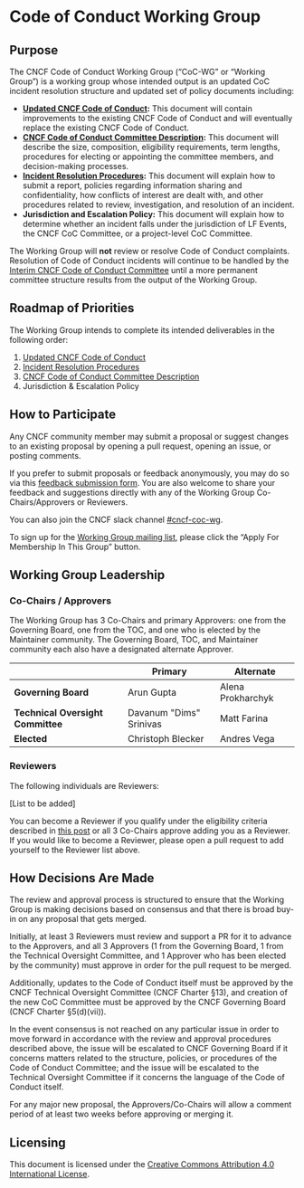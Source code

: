 # Code of Conduct Working Group

## Purpose 

The CNCF Code of Conduct Working Group (“CoC-WG” or “Working Group”) is a working group whose intended output is an updated CoC incident resolution structure and updated set of policy documents including:
-  **[Updated CNCF Code of Conduct](https://github.com/cncf/wg-coc/blob/main/proposed-new-cncf-code-of-conduct.md):** This document will contain improvements to the existing CNCF Code of Conduct and will eventually replace the existing CNCF Code of Conduct.
-  **[CNCF Code of Conduct Committee Description](https://github.com/cncf/wg-coc/blob/main/proposed-cncf-coc-committee-description.md):** This document will describe the size, composition, eligibility requirements, term lengths, procedures for electing or appointing the committee members, and decision-making processes.
-  **[Incident Resolution Procedures](https://github.com/cncf/wg-coc/blob/main/proposed-cncf-coc-incident-resolution-procedures.md):** This document will explain how to submit a report, policies regarding information sharing and confidentiality, how conflicts of interest are dealt with, and other procedures related to review, investigation, and resolution of an incident.
-  **Jurisdiction and Escalation Policy:**  This document will explain how to determine whether an incident falls under the jurisdiction of LF Events, the CNCF CoC Committee, or a project-level CoC Committee.

The Working Group will **not** review or resolve Code of Conduct complaints.  Resolution of Code of Conduct incidents will continue to be handled by the [Interim CNCF Code of Conduct Committee](https://www.cncf.io/conduct/committee/) until a more permanent committee structure results from the output of the Working Group.

## Roadmap of Priorities

The Working Group intends to complete its intended deliverables in the following order:
1. [Updated CNCF Code of Conduct](https://github.com/cncf/wg-coc/blob/main/proposed-new-cncf-code-of-conduct.md)
2. [Incident Resolution Procedures](https://github.com/cncf/wg-coc/blob/main/proposed-cncf-coc-incident-resolution-procedures.md)
3. [CNCF Code of Conduct Committee Description](https://github.com/cncf/wg-coc/blob/main/proposed-cncf-coc-committee-description.md)
4. Jurisdiction & Escalation Policy

## How to Participate

Any CNCF community member may submit a proposal or suggest changes to an existing proposal by opening a pull request, opening an issue, or posting comments.  

If you prefer to submit proposals or feedback anonymously, you may do so via this [feedback submission form](https://forms.gle/pUMpHde799UkRGgC8).  You are also welcome to share your feedback and suggestions directly with any of the Working Group Co-Chairs/Approvers or Reviewers.

You can also join the CNCF slack channel [#cncf-coc-wg](https://app.slack.com/client/T08PSQ7BQ/C041LMZP31R).

To sign up for the [Working Group mailing list](https://lists.cncf.io/g/cncf-coc-wg/), please click the “Apply For Membership In This Group” button.

## Working Group Leadership

### Co-Chairs / Approvers

The Working Group has 3 Co-Chairs and primary Approvers: one from the Governing Board, one from the TOC, and one who is elected by the Maintainer community.  The Governing Board, TOC, and Maintainer community each also have a designated alternate Approver.

|                                   | **Primary**             | **Alternate**     |
|-----------------------------------|-------------------------|-------------------|
| **Governing Board**               | Arun Gupta              | Alena Prokharchyk |
| **Technical Oversight Committee** | Davanum "Dims" Srinivas | Matt Farina       |
| **Elected**                       | Christoph Blecker       | Andres Vega       |


### Reviewers

The following individuals are Reviewers:

[List to be added]

You can become a Reviewer if you qualify under the eligibility criteria described in [this post](https://www.cncf.io/blog/2022/06/23/new-structure-for-cncf-code-of-conduct-update-project/) or all 3 Co-Chairs approve adding you as a Reviewer.  If you would like to become a Reviewer, please open a pull request to add yourself to the Reviewer list above.

## How Decisions Are Made

The review and approval process is structured to ensure that the Working Group is making decisions based on consensus and that there is broad buy-in on any proposal that gets merged.  

Initially, at least 3 Reviewers must review and support a PR for it to advance to the Approvers, and all 3 Approvers (1 from the Governing Board, 1 from the Technical Oversight Committee, and 1 Approver who has been elected by the community) must approve in order for the pull request to be merged.  

Additionally, updates to the Code of Conduct itself must be approved by the CNCF Technical Oversight Committee (CNCF Charter §13), and creation of the new CoC Committee must be approved by the CNCF Governing Board (CNCF Charter §5(d)(vii)).

In the event consensus is not reached on any particular issue in order to move forward in accordance with the review and approval procedures described above, the issue will be escalated to CNCF Governing Board if it concerns matters related to the structure, policies, or procedures of the Code of Conduct Committee; and the issue will be escalated to the Technical Oversight Committee if it concerns the language of the Code of Conduct itself.

For any major new proposal, the Approvers/Co-Chairs will allow a comment period of at least two weeks before approving or merging it.

## Licensing

This document is licensed under the [Creative Commons Attribution 4.0 International License](https://creativecommons.org/licenses/by/4.0/).

